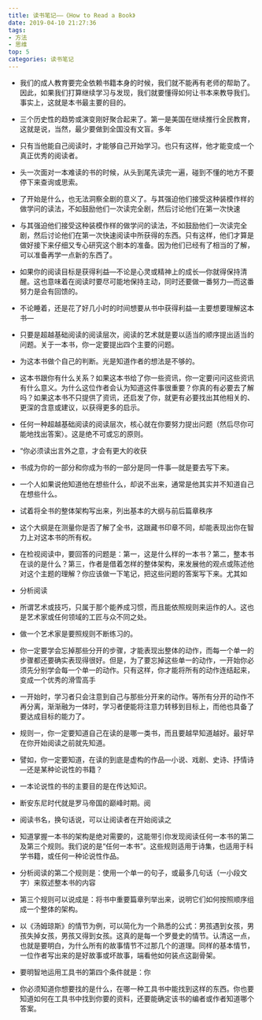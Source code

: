 ```yaml
---
title: 读书笔记——《How to Read a Book》
date: 2019-04-10 21:27:36
tags: 
- 方法
- 思维
top: 5
categories: 读书笔记
---
```

- 我们的成人教育要完全依赖书籍本身的时候，我们就不能再有老师的帮助了。因此，如果我们打算继续学习与发现，我们就要懂得如何让书本来教导我们。事实上，这就是本书最主要的目的。

- 三个历史性的趋势或演变刚好聚合起来了。第一是美国在继续推行全民教育，这就是说，当然，最少要做到全国没有文盲。多年

- 只有当他能自己阅读时，才能够自己开始学习。也只有这样，他才能变成一个真正优秀的阅读者。

- 头一次面对一本难读的书的时候，从头到尾先读完一遍，碰到不懂的地方不要停下来查询或思索。

- 了开始是什么，也无法洞察全剧的意义了。与其强迫他们接受这种装模作样的做学问的读法，不如鼓励他们一次读完全剧，然后讨论他们在第一次快速

- 与其强迫他们接受这种装模作样的做学问的读法，不如鼓励他们一次读完全剧，然后讨论他们在第一次快速阅读中所获得的东西。只有这样，他们才算是做好接下来仔细又专心研究这个剧本的准备。因为他们已经有了相当的了解，可以准备再学一点新的东西了。

- 如果你的阅读目标是获得利益—不论是心灵或精神上的成长—你就得保持清醒。这也意味着在阅读时要尽可能地保持主动，同时还要做一番努力—而这番努力是会有回馈的。

- 不论睡着，还是花了好几小时的时间想要从书中获得利益—主要想要理解这本书—

- 只要是超越基础阅读的阅读层次，阅读的艺术就是要以适当的顺序提出适当的问题。关于一本书，你一定要提出四个主要的问题。

- 为这本书做个自己的判断。光是知道作者的想法是不够的。

- 这本书跟你有什么关系？如果这本书给了你一些资讯，你一定要问问这些资讯有什么意义。为什么这位作者会认为知道这件事很重要？你真的有必要去了解吗？如果这本书不只提供了资讯，还启发了你，就更有必要找出其他相关的、更深的含意或建议，以获得更多的启示。

- 任何一种超越基础阅读的阅读层次，核心就在你要努力提出问题（然后尽你可能地找出答案）。这是绝不可或忘的原则。

- “你必须读出言外之意，才会有更大的收获

- 书成为你的一部分和你成为书的一部分是同一件事—就是要去写下来。

- 一个人如果说他知道他在想些什么，却说不出来，通常是他其实并不知道自己在想些什么。

- 试着将全书的整体架构写出来，列出基本的大纲与前后篇章秩序

- 这个大纲是在测量你是否了解了全书，这跟藏书印章不同，却能表现出你在智力上对这本书的所有权。

- 在检视阅读中，要回答的问题是：第一，这是什么样的一本书？第二，整本书在谈的是什么？第三，作者是借着怎样的整体架构，来发展他的观点或陈述他对这个主题的理解？你应该做一下笔记，把这些问题的答案写下来。尤其如

- 分析阅读

- 所谓艺术或技巧，只属于那个能养成习惯，而且能依照规则来运作的人。这也是艺术家或任何领域的工匠与众不同之处。

- 做一个艺术家是要照规则不断练习的。

- 你一定要学会忘掉那些分开的步骤，才能表现出整体的动作，而每一个单一的步骤都还要确实表现得很好。但是，为了要忘掉这些单一的动作，一开始你必须先分别学会每一个单一的动作。只有这样，你才能将所有的动作连结起来，变成一个优秀的滑雪高手

- 一开始时，学习者只会注意到自己与那些分开来的动作。等所有分开的动作不再分离，渐渐融为一体时，学习者便能将注意力转移到目标上，而他也具备了要达成目标的能力了。

- 规则一，你一定要知道自己在读的是哪一类书，而且要越早知道越好。最好早在你开始阅读之前就先知道。

- 譬如，你一定要知道，在读的到底是虚构的作品—小说、戏剧、史诗、抒情诗—还是某种论说性的书籍？

- 一本论说性的书的主要目的是在传达知识。

- 断安东尼时代就是罗马帝国的巅峰时期。阅

- 阅读书名，换句话说，可以让阅读者在开始阅读之

- 知道掌握一本书的架构是绝对需要的，这能带引你发现阅读任何一本书的第二及第三个规则。我们说的是“任何一本书”。这些规则适用于诗集，也适用于科学书籍，或任何一种论说性作品。

- 分析阅读的第二个规则是：使用一个单一的句子，或最多几句话（一小段文字）来叙述整本书的内容

- 第三个规则可以说成是：将书中重要篇章列举出来，说明它们如何按照顺序组成一个整体的架构。

- 以《汤姆琼斯》的情节为例，可以简化为一个熟悉的公式：男孩遇到女孩，男孩失掉女孩，男孩又得到女孩。这真的是每一个罗曼史的情节。认清这一点，也就是要明白，为什么所有的故事情节不过那几个的道理。同样的基本情节，一位作者写出来的是好故事或坏故事，端看他如何装点这副骨架。

- 要明智地运用工具书的第四个条件就是：你

- 你必须知道你想要找的是什么，在哪一种工具书中能找到这样的东西。你也要知道如何在工具书中找到你要的资料，还要能确定该书的编者或作者知道哪个答案。